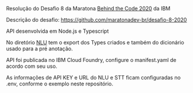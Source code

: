 Resolução do Desafio 8 da Maratona [Behind the Code 2020](https://www.maratona.dev/pt) da IBM

Descrição do desafio: https://github.com/maratonadev-br/desafio-8-2020

API desenvolvida em Node.js e Typescript

No diretório [NLU](NLU/) tem o export dos Types criados e também do dicionário usado para a pré anotação.

API foi publicada no IBM Cloud Foundry, configure o manifest.yaml de acordo com seu uso.

As informações de API KEY e URL do NLU e STT ficam configuradas no .env, conforme o exemplo neste repositório.
